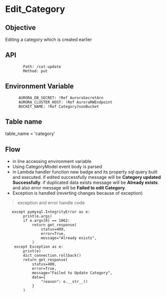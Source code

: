 # Edit_Category

## Objective

Editing a category which is created earlier

## API

            Path: /cat-update
            Method: put

## Environment Variable

          AURORA_DB_SECRET: !Ref AuroraSecretArn
          AURORA_CLUSTER_HOST: !Ref AuroraRWEndpoint
          BUCKET_NAME: !Ref CategoryJsonBucket

## Table name

table_name = 'category'

## Flow

- in line accessing environment variable
- Using CategoryModel event body is parsed
- in Lambda handler function new badge and its property sql query built and executed. if edited successfully message will be **Category updated Successfully**. if duplicated data exists message will be **Already exists**. and also error message will be **Failed to edit Category**.
- Exception is handled (reverting changes because of exception)

> exception and error handle code

```
   except pymysql.IntegrityError as e:
        print(e.args)
        if e.args[0] == 1062:
            return get_response(
                status=409,
                error=True,
                message="Already exists",
            )
    except Exception as e:
        print(e)
        dict_connection.rollback()
        return get_response(
            status=400,
            error=True,
            message="Failed to Update Category",
            data={
                "reason": e.__str__()
            }
        )
```
